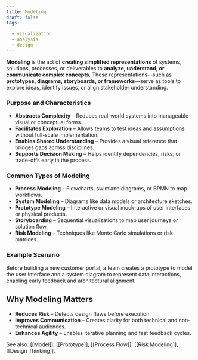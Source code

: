 ```yaml
---
title: Modeling  
draft: false  
tags:  
    
  - visualization  
  - analysis  
  - design  
---
```


**Modeling** is the act of **creating simplified representations** of systems, solutions, processes, or deliverables to **analyze, understand, or communicate complex concepts**. These representations—such as **prototypes, diagrams, storyboards, or frameworks**—serve as tools to explore ideas, identify issues, or align stakeholder understanding.

### **Purpose and Characteristics**
- **Abstracts Complexity** – Reduces real-world systems into manageable visual or conceptual forms.
- **Facilitates Exploration** – Allows teams to test ideas and assumptions without full-scale implementation.
- **Enables Shared Understanding** – Provides a visual reference that bridges gaps across disciplines.
- **Supports Decision Making** – Helps identify dependencies, risks, or trade-offs early in the process.

### **Common Types of Modeling**
- **Process Modeling** – Flowcharts, swimlane diagrams, or BPMN to map workflows.
- **System Modeling** – Diagrams like data models or architecture sketches.
- **Prototype Modeling** – Interactive or visual mock-ups of user interfaces or physical products.
- **Storyboarding** – Sequential visualizations to map user journeys or solution flow.
- **Risk Modeling** – Techniques like Monte Carlo simulations or risk matrices.

### **Example Scenario**
Before building a new customer portal, a team creates a prototype to model the user interface and a system diagram to represent data interactions, enabling early feedback and architectural alignment.

## Why Modeling Matters

- **Reduces Risk** – Detects design flaws before execution.
- **Improves Communication** – Creates clarity for both technical and non-technical audiences.
- **Enhances Agility** – Enables iterative planning and fast feedback cycles.

See also: [[Model]], [[Prototype]], [[Process Flow]], [[Risk Modeling]], [[Design Thinking]].
